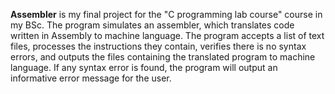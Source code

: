 **Assembler** is my final project for the "C programming lab course" course in my BSc.
The program simulates an assembler, which translates code written in Assembly to machine language.
The program accepts a list of text files, processes the instructions they contain, verifies there is no syntax errors, and outputs the files containing the translated program to machine language.
If any syntax error is found, the program will output an informative error message for the user.
